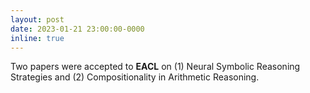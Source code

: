 ```yaml
---
layout: post
date: 2023-01-21 23:00:00-0000
inline: true
---
```


Two papers were accepted to **EACL** on (1) Neural Symbolic Reasoning Strategies and (2) Compositionality in Arithmetic Reasoning.

